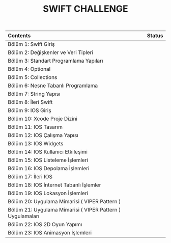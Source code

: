 <h1 align="center">
SWIFT CHALLENGE
</h1>
<br>
 

| Contents | Status |
| :---  | :---:  |
| Bölüm 1: Swift Giriş  |  <img width=13px src="https://icon-library.com/images/completed-icon/completed-icon-6.jpg"> |
| Bölüm 2: Değişkenler ve Veri Tipleri  |  <img width=13px src="https://icon-library.com/images/completed-icon/completed-icon-6.jpg"> |
| Bölüm 3: Standart Programlama Yapıları  | <img width=13px src="https://icon-library.com/images/completed-icon/completed-icon-6.jpg"> |
| Bölüm 4: Optional  | <img width=13px src="https://icon-library.com/images/completed-icon/completed-icon-6.jpg"> |
| Bölüm 5: Collections  | <img width=13px src="https://icon-library.com/images/completed-icon/completed-icon-6.jpg"> |
| Bölüm 6: Nesne Tabanlı Programlama  | <img width=13px src="https://icon-library.com/images/completed-icon/completed-icon-6.jpg"> |
| Bölüm 7: String Yapısı  | <img width=13px src="https://icon-library.com/images/completed-icon/completed-icon-6.jpg"> |
| Bölüm 8: İleri Swift  | <img width=13px src="https://icon-library.com/images/completed-icon/completed-icon-6.jpg"> |
| Bölüm 9: IOS Giriş  | <img width=13px src="https://icon-library.com/images/completed-icon/completed-icon-6.jpg"> |
| Bölüm 10: Xcode Proje Dizini  | <img width=13px src="https://icon-library.com/images/completed-icon/completed-icon-6.jpg"> |
| Bölüm 11: IOS Tasarım  | <img width=13px src="https://icon-library.com/images/completed-icon/completed-icon-6.jpg"> |
| Bölüm 12: IOS Çalışma Yapısı |  |
| Bölüm 13: IOS Widgets  |  |
| Bölüm 14: IOS Kullanıcı Etkileşimi  |  |
| Bölüm 15: IOS Listeleme İşlemleri  |  |
| Bölüm 16: IOS Depolama İşlemleri  |  |
| Bölüm 17: İleri IOS  |  |
| Bölüm 18: IOS İnternet Tabanlı İşlemler  |  |
| Bölüm 19: IOS Lokasyon İşlemleri  |  |
| Bölüm 20: Uygulama Mimarisi ( VIPER Pattern )  |  |
| Bölüm 21: Uygulama Mimarisi ( VIPER Pattern ) Uygulamaları  |  |
| Bölüm 22: IOS 2D Oyun Yapımı  |  |
| Bölüm 23: IOS Animasyon İşlemleri  |  |

